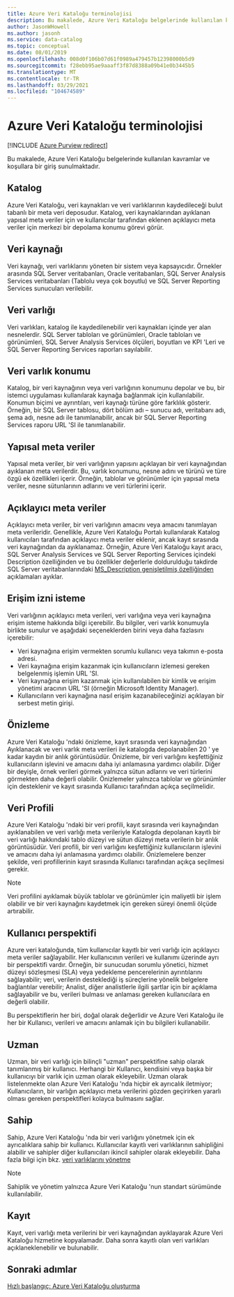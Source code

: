 ```yaml
---
title: Azure Veri Kataloğu terminolojisi
description: Bu makalede, Azure Veri Kataloğu belgelerinde kullanılan kavramlar ve koşullara bir giriş sunulmaktadır.
author: JasonWHowell
ms.author: jasonh
ms.service: data-catalog
ms.topic: conceptual
ms.date: 08/01/2019
ms.openlocfilehash: 008d0f106b07d61f0989a479457b12398000b5d9
ms.sourcegitcommit: f28ebb95ae9aaaff3f87d8388a09b41e0b3445b5
ms.translationtype: MT
ms.contentlocale: tr-TR
ms.lasthandoff: 03/29/2021
ms.locfileid: "104674589"
---
```

# <a name="azure-data-catalog-terminology"></a>Azure Veri Kataloğu terminolojisi

[!INCLUDE [Azure Purview redirect](../../includes/data-catalog-use-purview.md)]

Bu makalede, Azure Veri Kataloğu belgelerinde kullanılan kavramlar ve koşullara bir giriş sunulmaktadır.

## <a name="catalog"></a>Katalog

Azure Veri Kataloğu, veri kaynakları ve veri varlıklarının kaydedileceği bulut tabanlı bir meta veri deposudur. Katalog, veri kaynaklarından ayıklanan yapısal meta veriler için ve kullanıcılar tarafından eklenen açıklayıcı meta veriler için merkezi bir depolama konumu görevi görür.

## <a name="data-source"></a>Veri kaynağı

Veri kaynağı, veri varlıklarını yöneten bir sistem veya kapsayıcıdır. Örnekler arasında SQL Server veritabanları, Oracle veritabanları, SQL Server Analysis Services veritabanları (Tablolu veya çok boyutlu) ve SQL Server Reporting Services sunucuları verilebilir.

## <a name="data-asset"></a>Veri varlığı

Veri varlıkları, katalog ile kaydedilenebilir veri kaynakları içinde yer alan nesnelerdir. SQL Server tabloları ve görünümleri, Oracle tabloları ve görünümleri, SQL Server Analysis Services ölçüleri, boyutları ve KPI 'Leri ve SQL Server Reporting Services raporları sayılabilir.

## <a name="data-asset-location"></a>Veri varlık konumu

Katalog, bir veri kaynağının veya veri varlığının konumunu depolar ve bu, bir istemci uygulaması kullanılarak kaynağa bağlanmak için kullanılabilir. Konumun biçimi ve ayrıntıları, veri kaynağı türüne göre farklılık gösterir. Örneğin, bir SQL Server tablosu, dört bölüm adı – sunucu adı, veritabanı adı, şema adı, nesne adı ile tanımlanabilir, ancak bir SQL Server Reporting Services raporu URL 'SI ile tanımlanabilir.

## <a name="structural-metadata"></a>Yapısal meta veriler

Yapısal meta veriler, bir veri varlığının yapısını açıklayan bir veri kaynağından ayıklanan meta verilerdir. Bu, varlık konumunu, nesne adını ve türünü ve türe özgü ek özellikleri içerir. Örneğin, tablolar ve görünümler için yapısal meta veriler, nesne sütunlarının adlarını ve veri türlerini içerir.

## <a name="descriptive-metadata"></a>Açıklayıcı meta veriler

Açıklayıcı meta veriler, bir veri varlığının amacını veya amacını tanımlayan meta verileridir. Genellikle, Azure Veri Kataloğu Portalı kullanılarak Katalog kullanıcıları tarafından açıklayıcı meta veriler eklenir, ancak kayıt sırasında veri kaynağından da ayıklanamaz. Örneğin, Azure Veri Kataloğu kayıt aracı, SQL Server Analysis Services ve SQL Server Reporting Services içindeki Description özelliğinden ve bu özellikler değerlerle doldurulduğu takdirde SQL Server veritabanlarındaki [MS_Description genişletilmiş özelliğinden](/previous-versions/sql/sql-server-2008-r2/ms190243(v=sql.105)) açıklamaları ayıklar.

## <a name="request-access"></a>Erişim izni isteme

Veri varlığının açıklayıcı meta verileri, veri varlığına veya veri kaynağına erişim isteme hakkında bilgi içerebilir. Bu bilgiler, veri varlık konumuyla birlikte sunulur ve aşağıdaki seçeneklerden birini veya daha fazlasını içerebilir:

* Veri kaynağına erişim vermekten sorumlu kullanıcı veya takımın e-posta adresi.
* Veri kaynağına erişim kazanmak için kullanıcıların izlemesi gereken belgelenmiş işlemin URL 'SI.
* Veri kaynağına erişim kazanmak için kullanılabilen bir kimlik ve erişim yönetimi aracının URL 'SI (örneğin Microsoft Identity Manager).
* Kullanıcıların veri kaynağına nasıl erişim kazanabileceğinizi açıklayan bir serbest metin girişi.

## <a name="preview"></a>Önizleme

Azure Veri Kataloğu 'ndaki önizleme, kayıt sırasında veri kaynağından Ayıklanacak ve veri varlık meta verileri ile katalogda depolanabilen 20 ' ye kadar kaydın bir anlık görüntüsüdür. Önizleme, bir veri varlığını keşfettiğiniz kullanıcıların işlevini ve amacını daha iyi anlamasına yardımcı olabilir. Diğer bir deyişle, örnek verileri görmek yalnızca sütun adlarını ve veri türlerini görmekten daha değerli olabilir.
Önizlemeler yalnızca tablolar ve görünümler için desteklenir ve kayıt sırasında Kullanıcı tarafından açıkça seçilmelidir.

## <a name="data-profile"></a>Veri Profili

Azure Veri Kataloğu 'ndaki bir veri profili, kayıt sırasında veri kaynağından ayıklanabilen ve veri varlığı meta verileriyle Katalogda depolanan kayıtlı bir veri varlığı hakkındaki tablo düzeyi ve sütun düzeyi meta verilerin bir anlık görüntüsüdür. Veri profili, bir veri varlığını keşfettiğiniz kullanıcıların işlevini ve amacını daha iyi anlamasına yardımcı olabilir. Önizlemelere benzer şekilde, veri profillerinin kayıt sırasında Kullanıcı tarafından açıkça seçilmesi gerekir.

> [!NOTE]
> Veri profilini ayıklamak büyük tablolar ve görünümler için maliyetli bir işlem olabilir ve bir veri kaynağını kaydetmek için gereken süreyi önemli ölçüde artırabilir.


## <a name="user-perspective"></a>Kullanıcı perspektifi

Azure veri kataloğunda, tüm kullanıcılar kayıtlı bir veri varlığı için açıklayıcı meta veriler sağlayabilir. Her kullanıcının verileri ve kullanımı üzerinde ayrı bir perspektifi vardır. Örneğin, bir sunucudan sorumlu yönetici, hizmet düzeyi sözleşmesi (SLA) veya yedekleme pencerelerinin ayrıntılarını sağlayabilir; veri, verilerin desteklediği iş süreçlerine yönelik belgelere bağlantılar verebilir; Analist, diğer analistlerle ilgili şartlar için bir açıklama sağlayabilir ve bu, verileri bulması ve anlaması gereken kullanıcılara en değerli olabilir.

Bu perspektiflerin her biri, doğal olarak değerlidir ve Azure Veri Kataloğu ile her bir Kullanıcı, verileri ve amacını anlamak için bu bilgileri kullanabilir.

## <a name="expert"></a>Uzman

Uzman, bir veri varlığı için bilinçli "uzman" perspektifine sahip olarak tanımlanmış bir kullanıcı. Herhangi bir Kullanıcı, kendisini veya başka bir kullanıcıyı bir varlık için uzman olarak ekleyebilir. Uzman olarak listelenmekte olan Azure Veri Kataloğu 'nda hiçbir ek ayrıcalık iletmiyor; Kullanıcıların, bir varlığın açıklayıcı meta verilerini gözden geçirirken yararlı olması gereken perspektifleri kolayca bulmasını sağlar.

## <a name="owner"></a>Sahip

Sahip, Azure Veri Kataloğu 'nda bir veri varlığını yönetmek için ek ayrıcalıklara sahip bir kullanıcı. Kullanıcılar kayıtlı veri varlıklarının sahipliğini alabilir ve sahipler diğer kullanıcıları ikincil sahipler olarak ekleyebilir. Daha fazla bilgi için bkz. [veri varlıklarını yönetme](data-catalog-how-to-manage.md)  

> [!NOTE]
> Sahiplik ve yönetim yalnızca Azure Veri Kataloğu 'nun standart sürümünde kullanılabilir.

## <a name="registration"></a>Kayıt

Kayıt, veri varlığı meta verilerini bir veri kaynağından ayıklayarak Azure Veri Kataloğu hizmetine kopyalamadır. Daha sonra kayıtlı olan veri varlıkları açıklaneklenebilir ve bulunabilir.

## <a name="next-steps"></a>Sonraki adımlar

[Hızlı başlangıç: Azure Veri Kataloğu oluşturma](data-catalog-get-started.md)